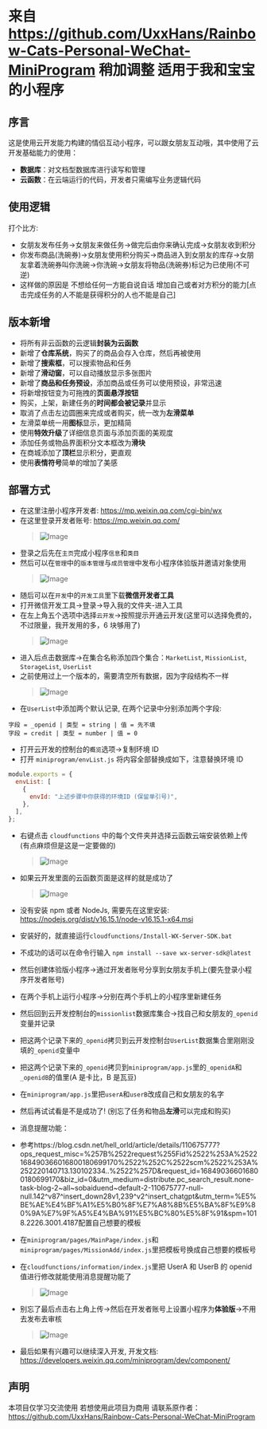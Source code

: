 <!--
 * @Description:
 * @Author: muqingkun
 * @Date: 2023-11-14 18:36:47
 * @LastEditTime: 2023-11-14 18:45:49
 * @LastEditors: muqingkun
 * @Reference:
-->

# 来自 https://github.com/UxxHans/Rainbow-Cats-Personal-WeChat-MiniProgram 稍加调整 适用于我和宝宝的小程序

## 序言

这是使用云开发能力构建的情侣互动小程序，可以跟女朋友互动哦，其中使用了云开发基础能力的使用：

- **数据库**：对文档型数据库进行读写和管理
- **云函数**：在云端运行的代码，开发者只需编写业务逻辑代码

## 使用逻辑

打个比方:

- 女朋友发布任务->女朋友来做任务->做完后由你来确认完成->女朋友收到积分
- 你发布商品(洗碗券)->女朋友使用积分购买->商品进入到女朋友的库存->女朋友拿着洗碗券叫你洗碗->你洗碗->女朋友将物品(洗碗券)标记为已使用(不可逆)
- 这样做的原因是 不想给任何一方能自说自话 增加自己或者对方积分的能力[点击完成任务的人不能是获得积分的人也不能是自己]

## 版本新增

- 将所有非云函数的云逻辑**封装为云函数**
- 新增了**仓库系统**，购买了的商品会存入仓库，然后再被使用
- 新增了**搜索框**，可以搜索物品和任务
- 新增了**滑动窗**，可以自动播放显示多张图片
- 新增了**商品和任务预设**，添加商品或任务可以使用预设，非常迅速
- 将新增按钮变为可拖拽的**页面悬浮按钮**
- 购买，上架，新建任务的**时间都会被记录**并显示
- 取消了点击左边圆圈来完成或者购买，统一改为**左滑菜单**
- 左滑菜单统一用**图标**显示，更加精简
- 使用**特效升级**了详细信息页面与添加页面的美观度
- 添加任务或物品界面积分文本框改为**滑块**
- 在商城添加了**顶栏**显示积分，更直观
- 使用**表情符号**简单的增加了美感

## 部署方式

- 在这里注册小程序开发者: https://mp.weixin.qq.com/cgi-bin/wx
- 在这里登录开发者账号: https://mp.weixin.qq.com/
  > ![Image](Pics/Link.jpg)
- 登录之后先在`主页`完成小程序`信息`和`类目`
- 然后可以在`管理`中的`版本管理`与`成员管理`中发布小程序体验版并邀请对象使用
  > ![Image](Pics/Account.jpg)
- 随后可以在`开发`中的`开发工具`里下载**微信开发者工具**
- 打开微信开发工具->登录->导入我的文件夹-进入工具
- 在左上角五个选项中选择`云开发`->按照提示开通云开发(这里可以选择免费的，不过限量，我开发用的多，6 块够用了)
  > ![Image](Pics/DatabaseOption.jpg)
- 进入后点击数据库->在集合名称添加四个集合：`MarketList`, `MissionList`, `StorageList`, `UserList`
- 之前使用过上一个版本的，需要清空所有数据，因为字段结构不一样
  > ![Image](Pics/Database.jpg)
- 在`UserList`中添加两个默认记录, 在两个记录中分别添加两个字段:

```
字段 = _openid | 类型 = string | 值 = 先不填
字段 = credit | 类型 = number | 值 = 0
```

- 打开云开发的控制台的`概览`选项->复制环境 ID
- 打开 `miniprogram/envList.js` 将内容全部替换成如下，注意替换环境 ID

```js
module.exports = {
  envList: [
    {
      envId: "上述步骤中你获得的环境ID (保留单引号)",
    },
  ],
};
```

- 右键点击 `cloudfunctions` 中的每个文件夹并选择云函数云端安装依赖上传 (有点麻烦但是这是一定要做的)
  > ![Image](Pics/CloudFunction.jpg)
- 如果云开发里面的云函数页面是这样的就是成功了

  > ![Image](Pics/CloudFunctionList.jpg)

- 没有安装 npm 或者 NodeJs, 需要先在这里安装: https://nodejs.org/dist/v16.15.1/node-v16.15.1-x64.msi
- 安装好的，就直接运行`cloudfunctions/Install-WX-Server-SDK.bat`
- 不成功的话可以在命令行输入 `npm install --save wx-server-sdk@latest`
- 然后创建体验版小程序->通过开发者账号分享到女朋友手机上(要先登录小程序开发者账号)
- 在两个手机上运行小程序->分别在两个手机上的小程序里新建任务
- 然后回到云开发控制台的`missionlist`数据库集合->找自己和女朋友的`_openid`变量并记录
- 把这两个记录下来的`_openid`拷贝到云开发控制台`UserList`数据集合里刚刚没填的`_openid`变量中
- 把这两个记录下来的`_openid`拷贝到`miniprogram/app.js`里的`_openidA`和`_openidB`的值里(A 是卡比，B 是瓦豆)
- 在`miniprogram/app.js`里把`userA`和`userB`改成自己和女朋友的名字
- 然后再试试看是不是成功了! (别忘了任务和物品**左滑**可以完成和购买)
- 消息提醒功能：
- 参考https://blog.csdn.net/hell_orld/article/details/110675777?ops_request_misc=%257B%2522request%255Fid%2522%253A%2522168490366016800180699170%2522%252C%2522scm%2522%253A%252220140713.130102334..%2522%257D&request_id=168490366016800180699170&biz_id=0&utm_medium=distribute.pc_search_result.none-task-blog-2~all~sobaiduend~default-2-110675777-null-null.142^v87^insert_down28v1,239^v2^insert_chatgpt&utm_term=%E5%BE%AE%E4%BF%A1%E5%B0%8F%E7%A8%8B%E5%BA%8F%E9%80%9A%E7%9F%A5%E4%BA%91%E5%BC%80%E5%8F%91&spm=1018.2226.3001.4187配置自己想要的模板
- 在`miniprogram/pages/MainPage/index.js`和`miniprogram/pages/MissionAdd/index.js`里把模板号换成自己想要的模板号
- 在`cloudfunctions/information/index.js`里把 UserA 和 UserB 的 openid 值进行修改就能使用消息提醒功能了
  > ![Image](Pics/information.jpg)
- 别忘了最后点击右上角上传->然后在开发者账号上设置小程序为**体验版**->不用去发布去审核
  > ![Image](Pics/UploadOption.jpg)
- 最后如果有兴趣可以继续深入开发, 开发文档: https://developers.weixin.qq.com/miniprogram/dev/component/

## 声明

本项目仅学习交流使用
若想使用此项目为商用 请联系原作者： https://github.com/UxxHans/Rainbow-Cats-Personal-WeChat-MiniProgram
